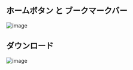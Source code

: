 ## ホームボタン と ブークマークバー

![image](https://user-images.githubusercontent.com/1501327/159197162-9a8f82df-188f-4172-a6c2-34a3f284bb98.png)

## ダウンロード

![image](https://user-images.githubusercontent.com/1501327/159152481-84d8eb8d-b6c8-475e-bf86-7162f843ec46.png)
